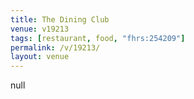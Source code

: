 ```yaml
---
title: The Dining Club
venue: v19213
tags: [restaurant, food, "fhrs:254209"]
permalink: /v/19213/
layout: venue
---
```

null